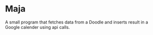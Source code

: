 # Maja
A small program that fetches data from a Doodle and inserts result in a Google calender using api calls.
